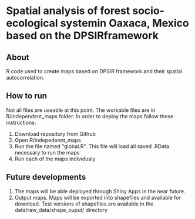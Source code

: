 # Spatial analysis of forest socio-ecological systemin Oaxaca, Mexico based on the DPSIRframework

## About

R code used to create maps based on DPSIR framework and their spatial autocorrelation.

## How to run

Not all files are useable at this point. The workable files are in R/independent_maps folder. In order to deploy the maps follow these instructions:

1. Download repository from Github
2. Open R/indepedennt_maps 
3. Run the file named "global.R". This file will load all saved .RData necessary to run the maps
4. Run each of the maps individualy

## Future developments

1. The maps will be able deployed through Shiny Apps in the near future. 
2. Output maps. Maps will be exported into shapefiles and available for download. Test versions of shapefiles are available in the data/raw_data/shape_ouput/ directory

